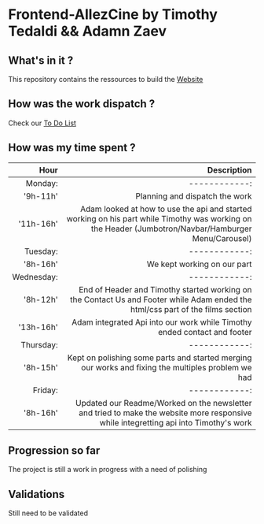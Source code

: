 # Frontend-AllezCine by Timothy Tedaldi && Adamn Zaev

## What's in it ?

This repository contains the ressources to build the [Website](https://timothytedaldi.github.io/Frontend-AllezCine/index.html) 

## How was the work dispatch ?

Check our [To Do List](https://github.com/TimothyTedaldi/Frontend-AllezCine/projects/1)

## How was my time spent ?

| Hour | Description |
|-------:| -----------:|
|Monday:|  ------------:|
|'9h-11h'| Planning and dispatch the work |
|'11h-16h'| Adam looked at how to use the api and started working on his part while Timothy was working on the Header (Jumbotron/Navbar/Hamburger Menu/Carousel) |
|Tuesday:|  ------------:|
|'8h-16h'| We kept working on our part|
|Wednesday:|  ------------:|
|'8h-12h'| End of Header and Timothy started working on the Contact Us and Footer while Adam ended the html/css part of the films section|
|'13h-16h'| Adam integrated Api into our work while Timothy ended contact and footer|
|Thursday:|  ------------:|
|'8h-15h'| Kept on polishing some parts and started merging our works and fixing the multiples problem we had|
|Friday:|  ------------:|
|'8h-16h'| Updated our Readme/Worked on the newsletter and tried to make the website more responsive while integretting api into Timothy's work|

## Progression so far

The project is still a work in progress with a need of polishing

## Validations

Still need to be validated
